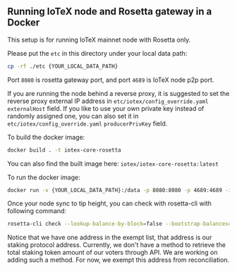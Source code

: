 ## Running IoTeX node and Rosetta gateway in a Docker

This setup is for running IoTeX mainnet node with Rosetta only.

Please put the `etc` in this directory under your local data path:
```bash
cp -rf ./etc {YOUR_LOCAL_DATA_PATH}
```

Port `8080` is rosetta gateway port, and port `4689` is IoTeX node p2p port.

If you are running the node behind a reverse proxy, it is suggested to set the reverse proxy external IP address in `etc/iotex/config_override.yaml` `externalHost` field. If you like to use your own private key instead of randomly assigned one, you can also set it in `etc/iotex/config_override.yaml` `producerPrivKey` field.

To build the docker image:
```bash
docker build . -t iotex-core-rosetta

```

You can also find the built image here: `iotex/iotex-core-rosetta:latest`

To run the docker image:
```bash
docker run -v {YOUR_LOCAL_DATA_PATH}:/data -p 8080:8080 -p 4689:4689 -it iotex/iotex-core-rosetta
```

Once your node sync to tip height, you can check with rosetta-cli with following command:
```bash
rosetta-cli check --lookup-balance-by-block=false --bootstrap-balances=./rosetta-cli-config/bootstrap_balances_mainnet.json --exempt-accounts=./rosetta-cli-config/exempt_accounts_mainnet.json --block-concurrency=100
```
Notice that we have one address in the exempt list, that address is our staking protocol address. Currently, we don't have a method to retrieve the total staking token amount of our voters through API. We are working on adding such a method. For now, we exempt this address from reconciliation.
